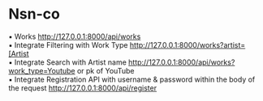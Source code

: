 # Nsn-co

▪ Works
http://127.0.0.1:8000/api/works                                             
▪ Integrate Filtering with Work Type
http://127.0.0.1:8000/works?artist=[Artist         
▪ Integrate Search with Artist name
http://127.0.0.1:8000/api/works?work_type=Youtube or pk of YouTube          
▪ Integrate Registration API with username & password within the body of the request
http://127.0.0.1:8000/api/register                                          

